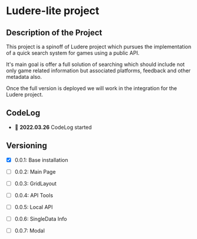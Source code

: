 # Ludere-lite project
## Description of the Project
This project is a spinoff of Ludere project which pursues the implementation of a quick search system for games using a public API. 

It's main goal is offer a full solution of searching which should include not only game related information but associated platforms, feedback and other metadata also. 

Once the full version is deployed we will work in the integration for the Ludere project.
## CodeLog
- 📅 **2022.03.26** CodeLog started
## Versioning  
- [x] 0.0.1: Base installation
- [ ] 0.0.2: Main Page 
- [ ] 0.0.3: GridLayout 
- [ ] 0.0.4: API Tools 
- [ ] 0.0.5: Local API 
- [ ] 0.0.6: SingleData Info 
- [ ] 0.0.7: Modal 

